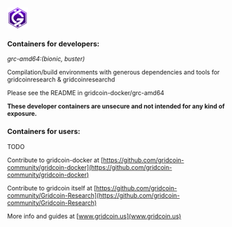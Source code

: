 ![gridcoin logo](https://github.com/gridcoin-community/Gridcoin-Research/blob/development/share/icons/hicolor/48x48/apps/gridcoinresearch.png "gridcoin logo")

### Containers for developers:

*grc-amd64:(bionic, buster)*

Compilation/build environments with generous dependencies and tools for gridcoinresearch & gridcoinresearchd

Please see the README in gridcoin-docker/grc-amd64

**These developer containers are unsecure and not intended for any kind of exposure.**

### Containers for users:

TODO


Contribute to gridcoin-docker at [https://github.com/gridcoin-community/gridcoin-docker](https://github.com/gridcoin-community/gridcoin-docker)

Contribute to gridcoin itself at [https://github.com/gridcoin-community/Gridcoin-Research](https://github.com/gridcoin-community/Gridcoin-Research)

More info and guides at [www.gridcoin.us](www.gridcoin.us)
